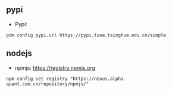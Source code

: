 ## pypi

- Pypi:
```
pdm config pypi.url https://pypi.tuna.tsinghua.edu.cn/simple
```
## nodejs
- npmjs: https://registry.npmjs.org
```
npm config set registry "https://nexus.alpha-quant.com.cn/repository/npmjs/"
```
